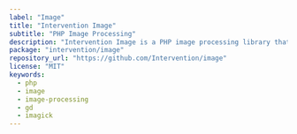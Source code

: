 ```yaml
---
label: "Image"
title: "Intervention Image"
subtitle: "PHP Image Processing"
description: "Intervention Image is a PHP image processing library that provides a simple and expressive way to create, edit, and compose images. It provides an universal API for the most popular PHP image manipulation extensions."
package: "intervention/image"
repository_url: "https://github.com/Intervention/image"
license: "MIT"
keywords:
  - php
  - image
  - image-processing
  - gd
  - imagick
---
```

